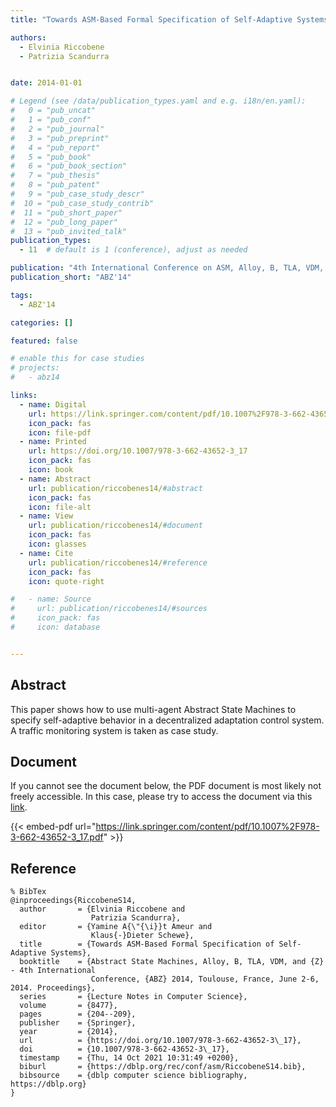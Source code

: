 ```yaml
---
title: "Towards ASM-Based Formal Specification of Self-Adaptive Systems"

authors:
  - Elvinia Riccobene
  - Patrizia Scandurra


date: 2014-01-01

# Legend (see /data/publication_types.yaml and e.g. i18n/en.yaml): 
#   0 = "pub_uncat"
#   1 = "pub_conf"
#   2 = "pub_journal"
#   3 = "pub_preprint"
#   4 = "pub_report"
#   5 = "pub_book"
#   6 = "pub_book_section"
#   7 = "pub_thesis"
#   8 = "pub_patent"
#   9 = "pub_case_study_descr"
#  10 = "pub_case_study_contrib"
#  11 = "pub_short_paper"
#  12 = "pub_long_paper"
#  13 = "pub_invited_talk"
publication_types:
  - 11  # default is 1 (conference), adjust as needed

publication: "4th International Conference on ASM, Alloy, B, TLA, VDM, and Z (ABZ'14)"
publication_short: "ABZ'14"

tags:
  - ABZ'14

categories: []

featured: false

# enable this for case studies
# projects:
#   - abz14

links:
  - name: Digital
    url: https://link.springer.com/content/pdf/10.1007%2F978-3-662-43652-3_17.pdf
    icon_pack: fas
    icon: file-pdf
  - name: Printed
    url: https://doi.org/10.1007/978-3-662-43652-3_17
    icon_pack: fas
    icon: book
  - name: Abstract
    url: publication/riccobenes14/#abstract
    icon_pack: fas
    icon: file-alt
  - name: View
    url: publication/riccobenes14/#document
    icon_pack: fas
    icon: glasses
  - name: Cite
    url: publication/riccobenes14/#reference
    icon_pack: fas
    icon: quote-right

#   - name: Source
#     url: publication/riccobenes14/#sources
#     icon_pack: fas
#     icon: database


---
```


## Abstract

This paper shows how to use multi-agent Abstract State Machines to specify self-adaptive behavior in a decentralized adaptation control system. A traffic monitoring system is taken as case study.

## Document

If you cannot see the document below, the PDF document is most likely not freely accessible. In this case, please try to access the document via this <a href="https://link.springer.com/content/pdf/10.1007%2F978-3-662-43652-3_17.pdf">link</a>.

{{< embed-pdf url="https://link.springer.com/content/pdf/10.1007%2F978-3-662-43652-3_17.pdf" >}}

## Reference

```
% BibTex
@inproceedings{RiccobeneS14,
  author       = {Elvinia Riccobene and
                  Patrizia Scandurra},
  editor       = {Yamine A{\"{\i}}t Ameur and
                  Klaus{-}Dieter Schewe},
  title        = {Towards ASM-Based Formal Specification of Self-Adaptive Systems},
  booktitle    = {Abstract State Machines, Alloy, B, TLA, VDM, and {Z} - 4th International
                  Conference, {ABZ} 2014, Toulouse, France, June 2-6, 2014. Proceedings},
  series       = {Lecture Notes in Computer Science},
  volume       = {8477},
  pages        = {204--209},
  publisher    = {Springer},
  year         = {2014},
  url          = {https://doi.org/10.1007/978-3-662-43652-3\_17},
  doi          = {10.1007/978-3-662-43652-3\_17},
  timestamp    = {Thu, 14 Oct 2021 10:31:49 +0200},
  biburl       = {https://dblp.org/rec/conf/asm/RiccobeneS14.bib},
  bibsource    = {dblp computer science bibliography, https://dblp.org}
}


```

<!-- # add information for case study papers (if available)
## Sources

- **Used formal method:**
  [ASM](/method/asm)
- **Resources and tools:**
  Asmeta

For more information, please contact the <a href ="mailto:silvia.bonfanti@unibg.it;arcaini@nii.ac.jp;angelo.gargantini@unibg.it;scandurra@unibg.it;elvinia.riccobene@unimi.it">authors</a>-->

